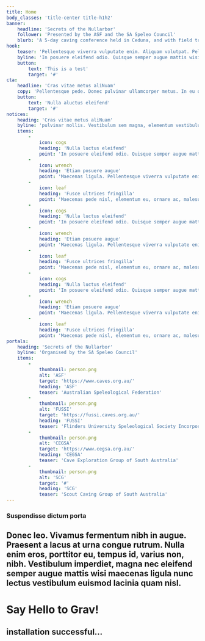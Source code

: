 ```yaml
---
title: Home
body_classes: 'title-center title-h1h2'
banner:
    headline: 'Secrets of the Nullarbor'
    follower: 'Presented by the ASF and the SA Speleo Council'
    blurb: 'A 5-day caving conference held in Ceduna, and with field trips to the Nullarbor'
hook:
    teaser: 'Pellentesque viverra vulputate enim. Aliquam volutpat. Pellentesque tristique Risus'
    byline: 'In posuere eleifend odio. Quisque semper augue mattis wisi. Maecenas ligula. Pellentesque viverra vulputate enim. Donec pulvinar ullamcorper metus.'
    button:
        text: 'This is a test'
        target: '#'
cta:
    headline: 'Cras vitae metus aliNuam'
    copy: 'Pellentesque pede. Donec pulvinar ullamcorper metus. In eu odio at lectus pulvinar mollis. Vestibulum sem magna, elementum vestibulum arcu.'
    button:
        text: 'Nulla aluctus eleifend'
        target: '#'
notices:
    heading: 'Cras vitae metus aliNuam'
    byline: 'pulvinar mollis. Vestibulum sem magna, elementum vestibulum arcu.'
    items:
        -
            icon: cogs
            heading: 'Nulla luctus eleifend'
            point: 'In posuere eleifend odio. Quisque semper augue mattis wisi. Maecenas ligula pellentesque.'
        -
            icon: wrench
            heading: 'Etiam posuere augue'
            point: 'Maecenas ligula. Pellentesque viverra vulputate enim. Aliquam erat volutpat liguala.'
        -
            icon: leaf
            heading: 'Fusce ultrices fringilla'
            point: 'Maecenas pede nisl, elementum eu, ornare ac, malesuada at, erat. Proin gravida orci porttitor.'
        -
            icon: cogs
            heading: 'Nulla luctus eleifend'
            point: 'In posuere eleifend odio. Quisque semper augue mattis wisi. Maecenas ligula pellentesque.'
        -
            icon: wrench
            heading: 'Etiam posuere augue'
            point: 'Maecenas ligula. Pellentesque viverra vulputate enim. Aliquam erat volutpat liguala.'
        -
            icon: leaf
            heading: 'Fusce ultrices fringilla'
            point: 'Maecenas pede nisl, elementum eu, ornare ac, malesuada at, erat. Proin gravida orci porttitor.'
        -
            icon: cogs
            heading: 'Nulla luctus eleifend'
            point: 'In posuere eleifend odio. Quisque semper augue mattis wisi. Maecenas ligula pellentesque.'
        -
            icon: wrench
            heading: 'Etiam posuere augue'
            point: 'Maecenas ligula. Pellentesque viverra vulputate enim. Aliquam erat volutpat liguala.'
        -
            icon: leaf
            heading: 'Fusce ultrices fringilla'
            point: 'Maecenas pede nisl, elementum eu, ornare ac, malesuada at, erat. Proin gravida orci porttitor.'
portals:
    heading: 'Secrets of the Nullarbor'
    byline: 'Organised by the SA Speleo Council'
    items:
        -
            thumbnail: person.png
            alt: 'ASF'
            target: 'https://www.caves.org.au/'
            heading: 'ASF'
            teaser: 'Australian Speleological Federation'
        -
            thumbnail: person.png
            alt: 'FUSSI'
            target: 'https://fussi.caves.org.au/'
            heading: 'FUSSI'
            teaser: 'Flinders University Speleological Society Incorporated'
        -
            thumbnail: person.png
            alt: 'CEGSA'
            target: 'https://www.cegsa.org.au/'
            heading: 'CEGSA'
            teaser: 'Cave Exploration Group of South Australia'
        -
            thumbnail: person.png
            alt: 'SCG'
            target: '#'
            heading: 'SCG'
            teaser: 'Scout Caving Group of South Australia'
---
```


### Suspendisse dictum porta

Donec leo. Vivamus fermentum nibh in augue. Praesent a lacus at urna congue rutrum. Nulla enim eros, porttitor eu, tempus id, varius non, nibh. Vestibulum imperdiet, magna nec eleifend semper augue mattis wisi maecenas ligula nunc lectus vestibulum euismod lacinia quam nisl.    
---
# Say Hello to Grav!
## installation successful...
